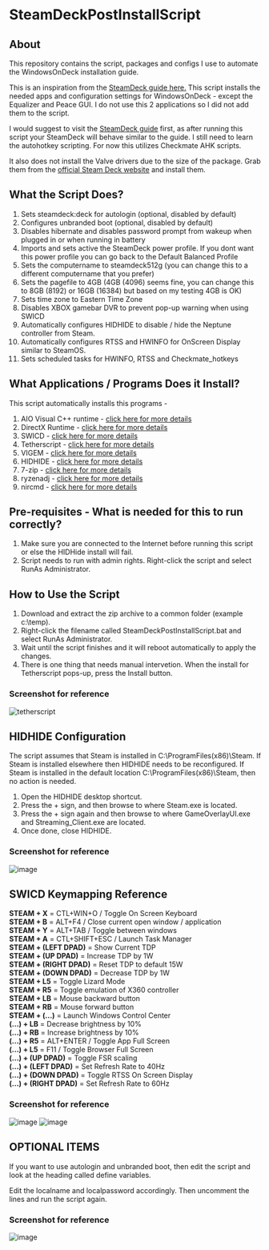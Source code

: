 # SteamDeckPostInstallScript

## About
This repository contains the script, packages and configs I use to automate the WindowsOnDeck installation guide.

This is an inspiration from the [SteamDeck guide here.](https://github.com/baldsealion/Steamdeck-Ultimate-Windows11-Guide) This script installs the needed apps and configuration settings for WindowsOnDeck - except the Equalizer and Peace GUI. I do not use this 2 applications so I did not add them to the script.

I would suggest to visit the [SteamDeck guide](https://github.com/baldsealion/Steamdeck-Ultimate-Windows11-Guide) first, as after running this script your SteamDeck will behave similar to the guide. I still need to learn the autohotkey scripting. For now this utilizes Checkmate AHK scripts.

It also does not install the Valve drivers due to the size of the package. Grab them from the [official Steam Deck website](https://help.steampowered.com/en/faqs/view/6121-ECCD-D643-BAA8) and install them.

## What the Script Does?
1. Sets steamdeck:deck for autologin (optional, disabled by default)
2. Configures unbranded boot (optional, disabled by default)
3. Disables hibernate and disables password prompt from wakeup when plugged in or when running in battery
4. Imports and sets active the SteamDeck power profile. If you dont want this power profile you can go back to the Default Balanced Profile
5. Sets the computername to steamdeck512g (you can change this to a different computername that you prefer)
6. Sets the pagefile to 4GB (4GB (4096) seems fine, you can change this to 8GB (8192) or 16GB (16384) but based on my testing 4GB is OK)
7. Sets time zone to Eastern Time Zone
8. Disables XBOX gamebar DVR to prevent pop-up warning when using SWICD
9. Automatically configures HIDHIDE to disable / hide the Neptune controller from Steam.
10. Automatically configures RTSS and HWINFO for OnScreen Display similar to SteamOS.
11. Sets scheduled tasks for HWINFO, RTSS and Checkmate_hotkeys

## What Applications / Programs Does it Install?
This script automatically installs this programs -
1. AIO Visual C++ runtime - [click here for more details](https://github.com/abbodi1406/vcredist)
2. DirectX Runtime - [click here for more details](https://www.microsoft.com/en-us/download/details.aspx?id=8109)
3. SWICD - [click here for more details](https://github.com/mKenfenheuer/steam-deck-windows-usermode-driver)
4. Tetherscript - [click here for more details](https://tetherscript.com/hid-driver-kit-download/)
5. VIGEM - [click here for more details](https://github.com/ViGEm/ViGEmBus)
6. HIDHIDE - [click here for more details](https://github.com/ViGEm/HidHide)
7. 7-zip - [click here for more details](https://7-zip.org/)
8. ryzenadj - [click here for more details](https://github.com/FlyGoat/RyzenAdj)
9. nircmd - [click here for more details](https://www.nirsoft.net/utils/nircmd.html)

## Pre-requisites - What is needed for this to run correctly?
1. Make sure you are connected to the Internet before running this script or else the HIDHide install will fail.
2. Script needs to run with admin rights. Right-click the script and select RunAs Administrator.

## How to Use the Script
1. Download and extract the zip archive to a common folder (example c:\temp).
2. Right-click the filename called SteamDeckPostInstallScript.bat and select RunAs Administrator.
3. Wait until the script finishes and it will reboot automatically to apply the changes.
4. There is one thing that needs manual intervetion. When the install for Tetherscript pops-up, press the Install button.

### Screenshot for reference
![tetherscript](https://user-images.githubusercontent.com/98122529/201535455-2895bf32-7a98-4acc-b4b1-e7512d543154.png)

## HIDHIDE Configuration
The script assumes that Steam is installed in C:\ProgramFiles(x86)\Steam. If Steam is installed elsewhere then HIDHIDE needs to be reconfigured. If Steam is installed in the default location C:\ProgramFiles(x86)\Steam, then no action is needed.
1. Open the HIDHIDE desktop shortcut.
2. Press the + sign, and then browse to where Steam.exe is located.
3. Press the + sign again and then browse to where GameOverlayUI.exe and Streaming_Client.exe are located.
4. Once done, close HIDHIDE.

### Screenshot for reference
![image](https://user-images.githubusercontent.com/98122529/201547049-34b1f28d-02a3-44d7-9e61-5ef88098c97f.png)

## SWICD Keymapping Reference
**STEAM + X** = CTL+WIN+O / Toggle On Screen Keyboard  
**STEAM + B** = ALT+F4 / Close current open window / application  
**STEAM + Y** = ALT+TAB / Toggle between windows  
**STEAM + A** = CTL+SHIFT+ESC / Launch Task Manager  
**STEAM + (LEFT DPAD)** = Show Current TDP  
**STEAM + (UP DPAD)** = Increase TDP by 1W  
**STEAM + (RIGHT DPAD)** = Reset TDP to default 15W  
**STEAM + (DOWN DPAD)** = Decrease TDP by 1W  
**STEAM + L5** = Toggle Lizard Mode  
**STEAM + R5** = Toggle emulation of X360 controller  
**STEAM + LB** = Mouse backward button  
**STEAM + RB** = Mouse forward button  
**STEAM + (...)** = Launch Windows Control Center  
**(...) + LB** = Decrease brightness by 10%  
**(...) + RB** = Increase brightness by 10%  
**(...) + R5** = ALT+ENTER / Toggle App Full Screen  
**(...) + L5** = F11 / Toggle Browser Full Screen  
**(...) + (UP DPAD)** = Toggle FSR scaling  
**(...) + (LEFT DPAD)** = Set Refresh Rate to 40Hz  
**(...) + (DOWN DPAD)** = Toggle RTSS On Screen Display  
**(...) + (RIGHT DPAD)** = Set Refresh Rate to 60Hz  

### Screenshot for reference
![image](https://user-images.githubusercontent.com/98122529/201567368-4839d4f9-0472-4dfa-b564-47be2b07f8ec.png)
![image](https://user-images.githubusercontent.com/98122529/201567407-f39e2a42-662e-4279-a626-183b6420855e.png)


## OPTIONAL ITEMS
If you want to use autologin and unbranded boot, then edit the script and look at the heading called define variables.

Edit the localname and localpassword accordingly. Then uncomment the lines and run the script again.

### Screenshot for reference
![image](https://user-images.githubusercontent.com/98122529/201535353-180887a5-09d9-4ee5-9926-d38993af9758.png)

